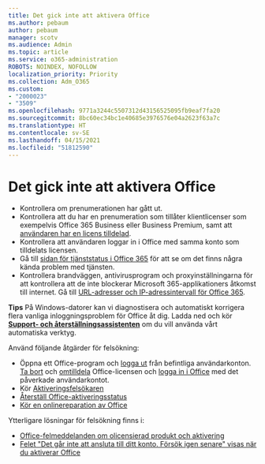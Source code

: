 ```yaml
---
title: Det gick inte att aktivera Office
ms.author: pebaum
author: pebaum
manager: scotv
ms.audience: Admin
ms.topic: article
ms.service: o365-administration
ROBOTS: NOINDEX, NOFOLLOW
localization_priority: Priority
ms.collection: Adm_O365
ms.custom:
- "2000023"
- "3509"
ms.openlocfilehash: 9771a3244c5507312d43156525095fb9eaf7fa20
ms.sourcegitcommit: 8bc60ec34bc1e40685e3976576e04a2623f63a7c
ms.translationtype: HT
ms.contentlocale: sv-SE
ms.lasthandoff: 04/15/2021
ms.locfileid: "51812590"
---
```

# <a name="unable-to-activate-office"></a>Det gick inte att aktivera Office

- Kontrollera om prenumerationen har gått ut.
- Kontrollera att du har en prenumeration som tillåter klientlicenser som exempelvis Office 365 Business eller Business Premium, samt att [användaren har en licens tilldelad](https://docs.microsoft.com/microsoft-365/admin/manage/assign-licenses-to-users?view=o365-worldwide).
- Kontrollera att användaren loggar in i Office med samma konto som tilldelats licensen.
- Gå till [sidan för tjänststatus i Office 365](https://docs.microsoft.com/office365/enterprise/view-service-health) för att se om det finns några kända problem med tjänsten.
- Kontrollera brandväggen, antivirusprogram och proxyinställningarna för att kontrollera att de inte blockerar Microsoft 365-applikationers åtkomst till internet. Gå till [URL-adresser och IP-adressintervall för Office 365](https://docs.microsoft.com/office365/enterprise/urls-and-ip-address-ranges "URL-adresser och IP-adressintervall för Office 365").

**Tips** På Windows-datorer kan vi diagnostisera och automatiskt korrigera flera vanliga inloggningsproblem för Office åt dig. Ladda ned och kör **[Support- och återställningsassistenten](https://aka.ms/SaRA-OfficeSignInScenario)** om du vill använda vårt automatiska verktyg.

Använd följande åtgärder för felsökning:

- Öppna ett Office-program och [logga ut](https://support.office.com/article/5a20dc11-47e9-4b6f-945d-478cb6d92071) från befintliga användarkonton. [Ta bort](https://docs.microsoft.com/microsoft-365/admin/manage/remove-licenses-from-users) och [omtilldela](https://docs.microsoft.com/microsoft-365/admin/manage/assign-licenses-to-users) Office-licensen och [logga in i Office](https://support.office.com/article/628ea040-f265-49de-b986-be09c3ebf8a9) med det påverkade användarkontot.
- Kör [Aktiveringsfelsökaren](https://aka.ms/SARA-OfficeActivation-Alchemy)
- [Återställ Office-aktiveringsstatus](https://docs.microsoft.com/office365/troubleshoot/activation/reset-office-365-proplus-activation-state "Återställ Office-aktiveringsstatus")
- [Kör en onlinereparation av Office](https://support.office.com/Article/7821d4b6-7c1d-4205-aa0e-a6b40c5bb88b?wt.mc_id=Alchemy_ClientDIA)

Ytterligare lösningar för felsökning finns i:  

- [Office-felmeddelanden om olicensierad produkt och aktivering](https://support.office.com/Article/0d23d3c0-c19c-4b2f-9845-5344fedc4380?wt.mc_id=Alchemy_ClientDIA)
- [Felet "Det går inte att ansluta till ditt konto. Försök igen senare" visas när du aktiverar Office](https://docs.microsoft.com/office/troubleshoot/activation-installation/issue-when-activate-office-from-office-365)